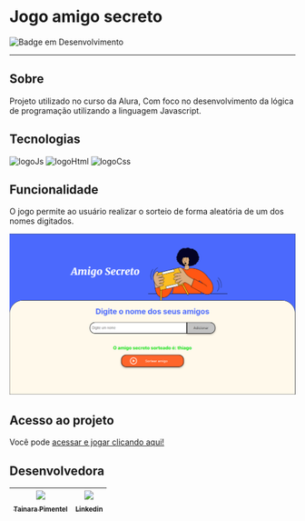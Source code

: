 # Jogo amigo secreto

![Badge em Desenvolvimento](http://img.shields.io/static/v1?label=STATUS&message=EM%20DESENVOLVIMENTO&color=GREEN&style=for-the-badge)
<hr>

## Sobre 

Projeto utilizado no curso da Alura, Com foco no desenvolvimento da lógica de programação utilizando a linguagem Javascript.

## Tecnologias 

![logoJs](https://img.icons8.com/?size=100&id=39854&format=png&color=000000)
![logoHtml](https://img.icons8.com/?size=100&id=v8RpPQUwv0N8&format=png&color=000000)
![logoCss](https://img.icons8.com/?size=100&id=7gdY5qNXaKC0&format=png&color=000000)

## Funcionalidade

O jogo permite ao usuário realizar o sorteio de forma aleatória de um dos nomes digitados.

![imagemJogoOnline](https://github.com/TainaraPimentel/Challenge-Amigo-Secreto/blob/main/assets/Captura%20de%20tela%20de%202025-02-03%2013-28-59.png)

## Acesso ao projeto

Você pode [acessar e jogar clicando aqui!](https://jogodoamigosecreto.vercel.app/)

## Desenvolvedora

| [<img src="https://avatars.githubusercontent.com/u/139513237?s=400&v=4" width=115><br><sub>Tainara Pimentel</sub>](https://github.com/TainaraPimentel) |  [<img src="https://img.icons8.com/?size=100&id=13930&format=png&color=000000" width=115><br><sub>Linkedin</sub>](https://www.linkedin.com/in/tainara-pimentel/)  |
| :---: | :---: 
